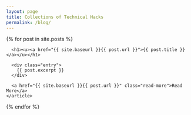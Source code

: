 ```yaml
---
layout: page
title: Collections of Technical Hacks
permalink: /blog/
---
```


<div class="posts">
  {% for post in site.posts %}
    <article class="post">

      <h1><u><a href="{{ site.baseurl }}{{ post.url }}">{{ post.title }}</a></u></h1>

      <div class="entry">
        {{ post.excerpt }}
      </div>

      <a href="{{ site.baseurl }}{{ post.url }}" class="read-more">Read More</a>
    </article>
  {% endfor %}
</div>
